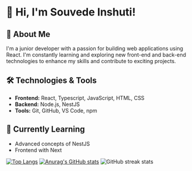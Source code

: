 # 👋 Hi, I'm Souvede Inshuti!

## 🚀 About Me
I'm a junior developer with a passion for building web applications using React. I'm constantly learning and exploring new front-end and back-end technologies to enhance my skills and contribute to exciting projects.

## 🛠️ Technologies & Tools
- **Frontend:** React, Typescript, JavaScript, HTML, CSS
- **Backend:** Node.js, NestJS
- **Tools:** Git, GitHub, VS Code, npm

## 🌱 Currently Learning
- Advanced concepts of NestJS
- Frontend with Next

[![Top Langs](https://github-readme-stats.vercel.app/api/top-langs/?username=InshutiSouvede)](https://github.com/anuraghazra/github-readme-stats)
[![Anurag's GitHub stats](https://github-readme-stats.vercel.app/api?username=InshutiSouvede)](https://github.com/anuraghazra/github-readme-stats)
![GitHub streak stats](https://streak-stats.demolab.com/?user=InshutiSouvede) 
